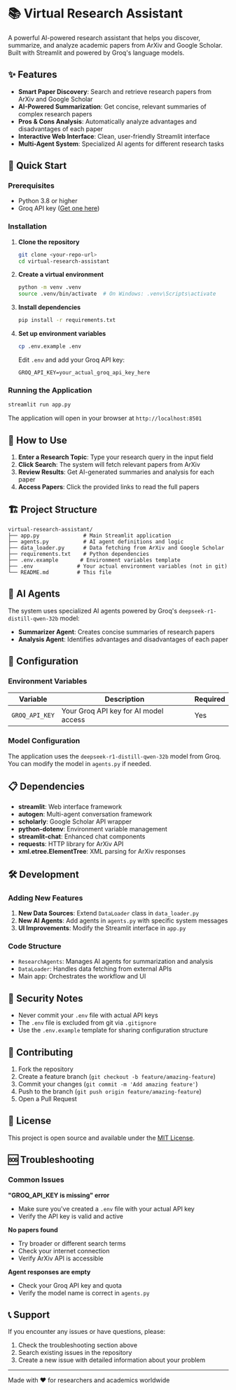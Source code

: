 # 📚 Virtual Research Assistant

A powerful AI-powered research assistant that helps you discover, summarize, and analyze academic papers from ArXiv and Google Scholar. Built with Streamlit and powered by Groq's language models.

## ✨ Features

- **Smart Paper Discovery**: Search and retrieve research papers from ArXiv and Google Scholar
- **AI-Powered Summarization**: Get concise, relevant summaries of complex research papers
- **Pros & Cons Analysis**: Automatically analyze advantages and disadvantages of each paper
- **Interactive Web Interface**: Clean, user-friendly Streamlit interface
- **Multi-Agent System**: Specialized AI agents for different research tasks

## 🚀 Quick Start

### Prerequisites

- Python 3.8 or higher
- Groq API key ([Get one here](https://console.groq.com/))

### Installation

1. **Clone the repository**
   ```bash
   git clone <your-repo-url>
   cd virtual-research-assistant
   ```

2. **Create a virtual environment**
   ```bash
   python -m venv .venv
   source .venv/bin/activate  # On Windows: .venv\Scripts\activate
   ```

3. **Install dependencies**
   ```bash
   pip install -r requirements.txt
   ```

4. **Set up environment variables**
   ```bash
   cp .env.example .env
   ```
   
   Edit `.env` and add your Groq API key:
   ```
   GROQ_API_KEY=your_actual_groq_api_key_here
   ```

### Running the Application

```bash
streamlit run app.py
```

The application will open in your browser at `http://localhost:8501`

## 🎯 How to Use

1. **Enter a Research Topic**: Type your research query in the input field
2. **Click Search**: The system will fetch relevant papers from ArXiv
3. **Review Results**: Get AI-generated summaries and analysis for each paper
4. **Access Papers**: Click the provided links to read the full papers

## 🏗️ Project Structure

```
virtual-research-assistant/
├── app.py              # Main Streamlit application
├── agents.py           # AI agent definitions and logic
├── data_loader.py      # Data fetching from ArXiv and Google Scholar
├── requirements.txt    # Python dependencies
├── .env.example       # Environment variables template
├── .env              # Your actual environment variables (not in git)
└── README.md         # This file
```

## 🤖 AI Agents

The system uses specialized AI agents powered by Groq's `deepseek-r1-distill-qwen-32b` model:

- **Summarizer Agent**: Creates concise summaries of research papers
- **Analysis Agent**: Identifies advantages and disadvantages of each paper

## 🔧 Configuration

### Environment Variables

| Variable | Description | Required |
|----------|-------------|----------|
| `GROQ_API_KEY` | Your Groq API key for AI model access | Yes |

### Model Configuration

The application uses the `deepseek-r1-distill-qwen-32b` model from Groq. You can modify the model in `agents.py` if needed.

## 📋 Dependencies

- **streamlit**: Web interface framework
- **autogen**: Multi-agent conversation framework
- **scholarly**: Google Scholar API wrapper
- **python-dotenv**: Environment variable management
- **streamlit-chat**: Enhanced chat components
- **requests**: HTTP library for ArXiv API
- **xml.etree.ElementTree**: XML parsing for ArXiv responses

## 🛠️ Development

### Adding New Features

1. **New Data Sources**: Extend `DataLoader` class in `data_loader.py`
2. **New AI Agents**: Add agents in `agents.py` with specific system messages
3. **UI Improvements**: Modify the Streamlit interface in `app.py`

### Code Structure

- `ResearchAgents`: Manages AI agents for summarization and analysis
- `DataLoader`: Handles data fetching from external APIs
- Main app: Orchestrates the workflow and UI

## 🚨 Security Notes

- Never commit your `.env` file with actual API keys
- The `.env` file is excluded from git via `.gitignore`
- Use the `.env.example` template for sharing configuration structure

## 🤝 Contributing

1. Fork the repository
2. Create a feature branch (`git checkout -b feature/amazing-feature`)
3. Commit your changes (`git commit -m 'Add amazing feature'`)
4. Push to the branch (`git push origin feature/amazing-feature`)
5. Open a Pull Request

## 📝 License

This project is open source and available under the [MIT License](LICENSE).

## 🆘 Troubleshooting

### Common Issues

**"GROQ_API_KEY is missing" error**
- Make sure you've created a `.env` file with your actual API key
- Verify the API key is valid and active

**No papers found**
- Try broader or different search terms
- Check your internet connection
- Verify ArXiv API is accessible

**Agent responses are empty**
- Check your Groq API key and quota
- Verify the model name is correct in `agents.py`

## 📞 Support

If you encounter any issues or have questions, please:
1. Check the troubleshooting section above
2. Search existing issues in the repository
3. Create a new issue with detailed information about your problem

---

Made with ❤️ for researchers and academics worldwide